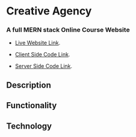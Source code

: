 
# Creative Agency
### A full MERN stack Online Course Website

* [Live Website Link](https://creative-agency-75c66.web.app/).

* [Client Side Code Link](https://github.com/sajib581/creative-agency-client).

* [Server Side Code Link](https://github.com/sajib581/creative-agenct-server).

## Description

## Functionality

## Technology



